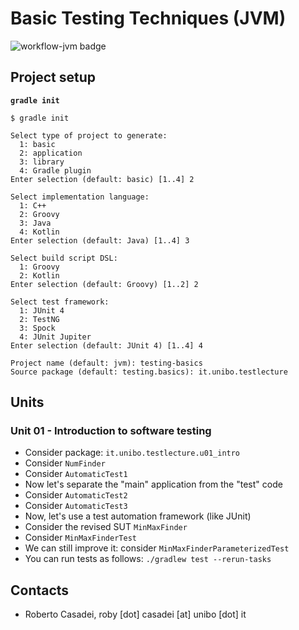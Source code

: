 # Basic Testing Techniques (JVM)

![workflow-jvm badge](https://github.com/metaphori/testing-basic-techniques/actions/workflows/workflow-jvm.yaml/badge.svg)

## Project setup

**`gradle init`**

```
$ gradle init

Select type of project to generate:
  1: basic
  2: application
  3: library
  4: Gradle plugin
Enter selection (default: basic) [1..4] 2

Select implementation language:
  1: C++
  2: Groovy
  3: Java
  4: Kotlin
Enter selection (default: Java) [1..4] 3

Select build script DSL:
  1: Groovy
  2: Kotlin
Enter selection (default: Groovy) [1..2] 2

Select test framework:
  1: JUnit 4
  2: TestNG
  3: Spock
  4: JUnit Jupiter
Enter selection (default: JUnit 4) [1..4] 4

Project name (default: jvm): testing-basics
Source package (default: testing.basics): it.unibo.testlecture

```

## Units

### Unit 01 - Introduction to software testing

- Consider package: `it.unibo.testlecture.u01_intro`
- Consider `NumFinder`
- Consider `AutomaticTest1`
- Now let's separate the "main" application from the "test" code
- Consider `AutomaticTest2`
- Consider `AutomaticTest3`
- Now, let's use a test automation framework (like JUnit)
- Consider the revised SUT `MinMaxFinder`
- Consider `MinMaxFinderTest`
- We can still improve it: consider `MinMaxFinderParameterizedTest`
- You can run tests as follows: `./gradlew test --rerun-tasks`

## Contacts

- Roberto Casadei, roby [dot] casadei [at] unibo [dot] it
